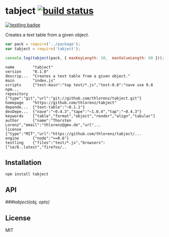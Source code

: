# tabject [![build status](https://secure.travis-ci.org/thlorenz/tabject.png)](http://travis-ci.org/thlorenz/tabject)

[![testling badge](https://ci.testling.com/thlorenz/tabject.png)](https://ci.testling.com/thlorenz/tabject)

Creates a text table from a given object.

```js
var pack = require('../package');
var tabject = require('tabject');

console.log(tabject(pack, { maxKeyLength: 10,  maxValueLength: 60 }));
```

```
name        "tabject"
version     "0.1.0"
descrip...  "Creates a text table from a given object."
main        "index.js"
scripts     {"test-main":"tap test/*.js","test-0.8":"nave use 0.8 npm...
repository  {"type":"git","url":"git://github.com/thlorenz/tabject.git"}
homepage    "https://github.com/thlorenz/tabject"
depende...  {"text-table":"~0.1.1"}
devDepe...  {"nave":"~0.4.3","tape":"~1.0.4","tap":"~0.4.3"}
keywords    ["table","format","object","render","align","tabular"]
author      {"name":"Thorsten Lorenz","email":"thlorenz@gmx.de","url"...
license     {"type":"MIT","url":"https://github.com/thlorenz/tabject/...
engine      {"node":">=0.6"}
testling    {"files":"test/*.js","browsers":["ie/8..latest","firefox/..
```

## Installation

    npm install tabject

## API

###*tabject(obj, opts)*

## License

MIT
